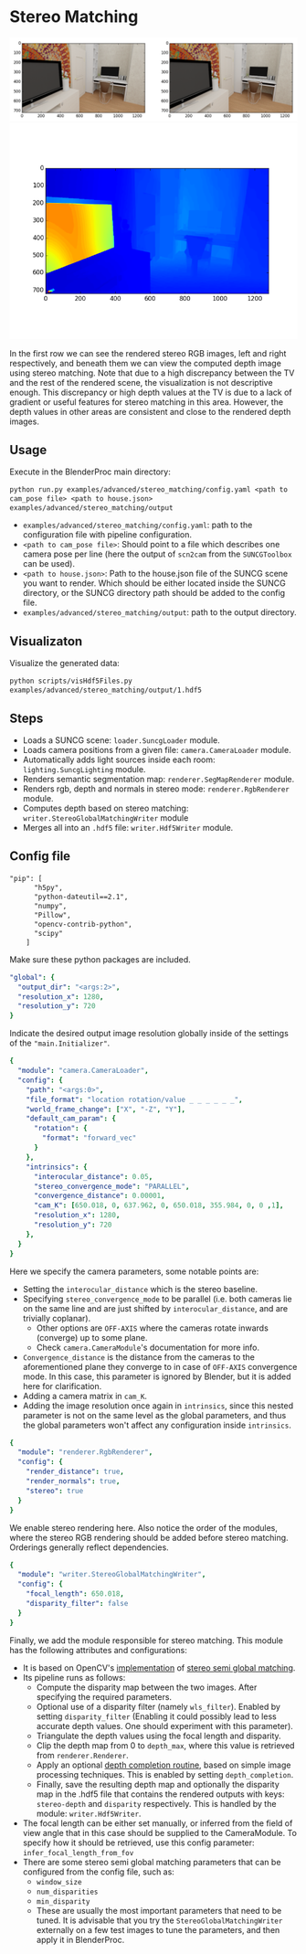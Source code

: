 # Stereo Matching
![](stereo_pair.png)
![](stereo_depth.png)

In the first row we can see the rendered stereo RGB images, left and right respectively, and beneath them we can view
the computed depth image using stereo matching. Note that due to a high discrepancy between the TV and the rest
of the rendered scene, the visualization is not descriptive enough. This discrepancy or high depth values at the TV
is due to a lack of gradient or useful features for stereo matching in this area. However, the depth values in other
areas are consistent and close to the rendered depth images.

## Usage

Execute in the BlenderProc main directory:

```
python run.py examples/advanced/stereo_matching/config.yaml <path to cam_pose file> <path to house.json> examples/advanced/stereo_matching/output
```

* `examples/advanced/stereo_matching/config.yaml`: path to the configuration file with pipeline configuration.
* `<path to cam_pose file>`: Should point to a file which describes one camera pose per line (here the output of `scn2cam` from the `SUNCGToolbox` can be used).
* `<path to house.json>`: Path to the house.json file of the SUNCG scene you want to render. Which should be either located inside the SUNCG directory, or the SUNCG directory path should be added to the config file.
* `examples/advanced/stereo_matching/output`: path to the output directory.

## Visualizaton
Visualize the generated data:
```
python scripts/visHdf5Files.py examples/advanced/stereo_matching/output/1.hdf5
```

## Steps

* Loads a SUNCG scene: `loader.SuncgLoader` module.
* Loads camera positions from a given file: `camera.CameraLoader` module.
* Automatically adds light sources inside each room: `lighting.SuncgLighting` module.
* Renders semantic segmentation map: `renderer.SegMapRenderer` module.
* Renders rgb, depth and normals in stereo mode: `renderer.RgbRenderer` module.
* Computes depth based on stereo matching: `writer.StereoGlobalMatchingWriter` module
* Merges all into an `.hdf5` file: `writer.Hdf5Writer` module.

## Config file

```
"pip": [
      "h5py",
      "python-dateutil==2.1",
      "numpy",
      "Pillow",
      "opencv-contrib-python",
      "scipy"
    ]
```

Make sure these python packages are included.

```yaml
"global": {
  "output_dir": "<args:2>",
  "resolution_x": 1280,
  "resolution_y": 720
}
```

Indicate the desired output image resolution globally inside of the settings of the `"main.Initializer"`.

```yaml
{  
  "module": "camera.CameraLoader",
  "config": {
    "path": "<args:0>",
    "file_format": "location rotation/value _ _ _ _ _ _",
    "world_frame_change": ["X", "-Z", "Y"],
    "default_cam_param": {
      "rotation": {
        "format": "forward_vec"
      }
    },
    "intrinsics": {
      "interocular_distance": 0.05,
      "stereo_convergence_mode": "PARALLEL",
      "convergence_distance": 0.00001,
      "cam_K": [650.018, 0, 637.962, 0, 650.018, 355.984, 0, 0 ,1],
      "resolution_x": 1280,
      "resolution_y": 720
    },
  }
}
```
Here we specify the camera parameters, some notable points are:
* Setting the `interocular_distance` which is the stereo baseline.
* Specifying `stereo_convergence_mode` to be parallel (i.e. both cameras lie on the same line and are just shifted by `interocular_distance`, and are trivially coplanar).
    * Other options are `OFF-AXIS` where the cameras rotate inwards (converge) up to some plane.  
    * Check `camera.CameraModule`'s documentation for more info.
* `Convergence_distance` is the distance from the cameras to the aforementioned plane they converge to in case of `OFF-AXIS` convergence mode. In this case, this parameter is ignored by Blender, but it is added here for clarification.
* Adding a camera matrix in `cam_K`.
* Adding the image resolution once again in `intrinsics`, since this nested parameter is not on the same level as the global parameters, and thus the global parameters won't affect any configuration inside `intrinsics`.

```yaml
{
  "module": "renderer.RgbRenderer",
  "config": {
    "render_distance": true,
    "render_normals": true,
    "stereo": true
  }
}
```
We enable stereo rendering here. Also notice the order of the modules, where the stereo RGB rendering should be added before stereo matching. Orderings generally reflect dependencies.

```yaml
{
  "module": "writer.StereoGlobalMatchingWriter",
  "config": {
    "focal_length": 650.018,
    "disparity_filter": false
  }
}
```
Finally, we add the module responsible for stereo matching. This module has the following attributes and configurations:
* It is based on OpenCV's [implementation](https://docs.opencv.org/2.4/modules/calib3d/doc/camera_calibration_and_3d_reconstruction.html?highlight=sgbm#stereosgbm-stereosgbm) of [stereo semi global matching](https://elib.dlr.de/73119/1/180Hirschmueller.pdf).
* Its pipeline runs as follows:
    * Compute the disparity map between the two images. After specifying the required parameters.
    * Optional use of a disparity filter (namely `wls_filter`). Enabled by setting `disparity_filter` (Enabling it could possibly lead to less accurate depth values. One should experiment with this parameter).
    * Triangulate the depth values using the focal length and disparity.
    * Clip the depth map from 0 to `depth_max`, where this value is retrieved from `renderer.Renderer`.
    * Apply an optional [depth completion routine](https://github.com/kujason/ip_basic/blob/master/ip_basic/depth_map_utils.py), based on simple image processing techniques. This is enabled by setting `depth_completion`.
    * Finally, save the resulting depth map and optionally the disparity map in the .hdf5 file that contains the rendered outputs with keys: `stereo-depth` and `disparity` respectively. This is handled by the module: `writer.Hdf5Writer`.
* The focal length can be either set manually, or inferred from the field of view angle that in this case should be supplied to the CameraModule. To specify how it should be retrieved, use this config parameter: `infer_focal_length_from_fov`
* There are some stereo semi global matching parameters that can be configured from the config file, such as:
    * `window_size`
    * `num_disparities`
    * `min_disparity`
    * These are usually the most important parameters that need to be tuned. It is advisable that you try the `StereoGlobalMatchingWriter` externally on a few test images 
    to tune the parameters, and then apply it in BlenderProc.
